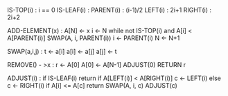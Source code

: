 
IS-TOP(i) : i == 0
IS-LEAF(i) : 
PARENT(i) : (i-1)/2
LEFT(i) : 2i+1
RIGHT(i) : 2i+2

ADD-ELEMENT(x) : 
    A[N] <- x
    i <- N
    while not IS-TOP(i) and A[i] < A[PARENT(i)]
        SWAP(A, i, PARENT(i))
        i <- PARENT(i)
    N <- N+1

SWAP(a,i,j) : 
    t <- a[i]
    a[i] <- a[j]
    a[j] <- t


REMOVE() - >x :
    r <- A[0]
    A[0] <- A[N-1]
    ADJUST(0)
    RETURN r

ADJUST(i) : 
    if IS-LEAF(i) return
    if A[LEFT(i)] < A[RIGHT(i)]
        c <- LEFT(i)
    else
        c <- RIGHT(i)
    if A[i] <= A[c] return
    SWAP(A, i, c)
    ADJUST(c)
    
     

